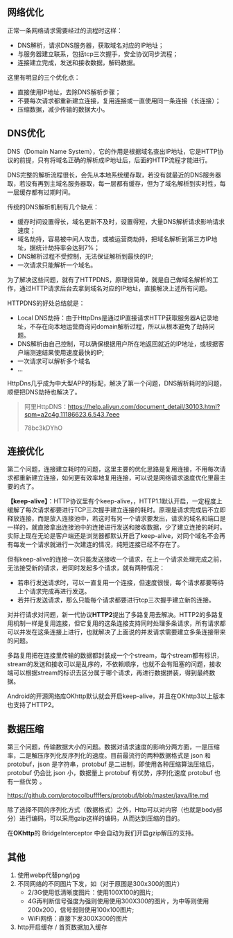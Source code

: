 ## 网络优化

正常一条网络请求需要经过的流程时这样：

-  DNS解析，请求DNS服务器，获取域名对应的IP地址；
- 与服务器建立联系，包括tcp三次握手，安全协议同步流程；
- 连接建立完成，发送和接收数据，解码数据。

这里有明显的三个优化点：

- 直接使用IP地址，去除DNS解析步骤；
- 不要每次请求都重新建立连接，复用连接或一直使用同一条连接（长连接）；
- 压缩数据，减少传输的数据大小。



## DNS优化

DNS（Domain Name System），它的作用是根据域名查出IP地址，它是HTTP协议的前提，只有将域名正确的解析成IP地址后，后面的HTTP流程才能进行。

DNS完整的解析流程很长，会先从本地系统缓存取，若没有就最近的DNS服务器取，若没有再到主域名服务器取，每一层都有缓存，但为了域名解析到实时性，每一层缓存都有过期时间。

传统的DNS解析机制有几个缺点：

- 缓存时间设置得长，域名更新不及时，设置得短，大量DNS解析请求影响请求速度；
- 域名劫持，容易被中间人攻击，或被运营商劫持，把域名解析到第三方IP地址，据统计劫持率会达到7%；
- DNS解析过程不受控制，无法保证解析到最快的IP;
- 一次请求只能解析一个域名。

为了解决这些问题，就有了HTTPDNS，原理很简单，就是自己做域名解析的工作，通过HTTP请求后台去拿到域名对应的IP地址，直接解决上述所有问题。

HTTPDNS的好处总结就是：

- Local DNS劫持：由于HttpDns是通过IP直接请求HTTP获取服务器A记录地址，不存在向本地运营商询问domain解析过程，所以从根本避免了劫持问题。
- DNS解析由自己控制，可以确保根据用户所在地返回就近的IP地址，或根据客户端测速结果使用速度最快的IP;
- 一次请求可以解析多个域名
- ...

HttpDns几乎成为中大型APP的标配，解决了第一个问题，DNS解析耗时的问题，顺便把DNS劫持也解决了。

> 阿里HttpDNS：https://help.aliyun.com/document_detail/30103.html?spm=a2c4g.11186623.6.543.7eee
>
> 78bc3kDYhO



## 连接优化

第二个问题，连接建立耗时的问题，这里主要的优化思路是复用连接，不用每次请求都重新建立连接，如何更有效率地复用连接，可以说是网络请求速度优化里最主要的点了。

**【keep-alive】**：HTTP协议里有个keep-alive，，HTTP1.1默认开启，一定程度上缓解了每次请求都要进行TCP三次握手建立连接的耗时。原理是请求完成后不立即释放连接，而是放入连接池中，若这时有另一个请求要发出，请求的域名和端口是一样的，就直接拿出连接池中的连接进行发送和接收数据，少了建立连接的耗时。 实际上现在无论是客户端还是浏览器都默认开启了keep-alive，对同个域名不会再有每发一个请求就进行一次建连的情况，纯短连接已经不存在了。

但有keep-alive的连接一次只能发送接收一个请求，在上一个请求处理完成之前，无法接受新的请求，若同时发起多个请求，就有两种情况：

- 若串行发送请求时，可以一直复用一个连接，但速度很慢，每个请求都要等待上个请求完成再进行发送。
- 若并行发送请求，那么只能每个请求都要进行tcp三次握手建立新的连接。

对并行请求对问题，新一代协议**HTTP2**提出了多路复用去解决。HTTP2的多路复用机制一样是复用连接，但它复用的这条连接支持同时处理多条请求，所有请求都可以并发在这条连接上进行，也就解决了上面说的并发请求需要建立多条连接带来的问题。

多路复用把在连接里传输的数据都封装成一个个stream，每个stream都有标识，stream的发送和接收可以是乱序的，不依赖顺序，也就不会有阻塞的问题，接收端可以根据stream的标识去区分属于哪个请求，再进行数据拼装，得到最终数据。

Android的开源网络库OKhttp默认就会开启keep-alive，并且在OKhttp3以上版本也支持了HTTP2。



## 数据压缩

第三个问题，传输数据大小的问题。数据对请求速度的影响分两方面，一是压缩率，二是解压序列化反序列化的速度。目前最流行的两种数据格式是 json 和 protobuf，json 是字符串，protobuf 是二进制，即使用各种压缩算法压缩后，protobuf 仍会比 json 小，数据量上 protobuf 有优势，序列化速度 protobuf 也有一些优势 。

https://github.com/protocolbuffffers/protobuf/blob/master/java/lite.md

除了选择不同的序列化方式（数据格式）之外，Http可以对内容（也就是body部分）进行编码，可以采用gzip这样的编码，从而达到压缩的目的。

在**OKhttp**的 BridgeInterceptor 中会自动为我们开启gzip解压的支持。



## 其他

1. 使用webp代替png/jpg
2. 不同网络的不同图片下发，如（对于原图是300x300的图片）
   - 2/3G使用低清晰度图片：使用100X100的图片;
   - 4G再判断信号强度为强则使用使用300X300的图片，为中等则使用200x200，信号弱则使用100x100图片;
   - WiFi网络：直接下发300X300的图片
3. http开启缓存 / 首页数据加入缓存
